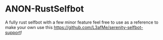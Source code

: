 # ANON-RustSelfbot
A fully rust selfbot with a few minor feature feel free to use as a reference to make your own use this https://github.com/L3afMe/serenity-selfbot-support!
